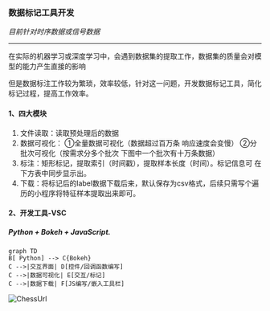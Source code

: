 ### 数据标记工具开发

*目前针对时序数据或信号数据*

* * *

在实际的机器学习或深度学习中，会遇到数据集的提取工作，数据集的质量会对模型的能力产生直接的影响

但是数据标注工作较为繁琐，效率较低，针对这一问题，开发数据标记工具，简化标记过程，提高工作效率。

#### 1、四大模块

1. 文件读取：读取预处理后的数据
2. 数据可视化：
   ①全量数据可视化（数据超过百万条 响应速度会变慢）
   ②分批次可视化（按需求分多个批次 下图中一个批次有十万条数据）
3. 标注：矩形标记，提取索引（时间戳），提取样本长度（时间）。标记信息可    在下方表中同步显示出。
4. 下载：将标记后的label数据下载后来，默认保存为csv格式，后续只需写个遍    历的小程序将特征样本提取出来即可。

#### 2、开发工具-VSC

##### Python + Bokeh + JavaScript.

```mermaid
graph TD
B[ Python] --> C{Bokeh}
C -->|交互界面| D[控件/回调函数编写]
C -->|数据可视化| E[交互/标记]
C -->|数据下载| F[JS编写/嵌入工具栏]
```

![ChessUrl](https://cl.ly/d5ba03ed7aec/download/data_labels.gif)



